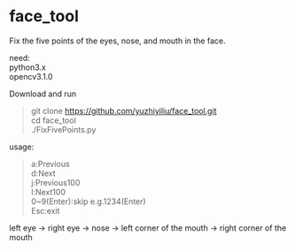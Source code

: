 # face_tool
Fix the five points of the eyes, nose, and mouth in the face.

need:<br>
python3.x<br>
opencv3.1.0<br>

Download and run
>git clone https://github.com/yuzhiyiliu/face_tool.git<br>
>cd face_tool<br>
>./FixFivePoints.py<br>

usage:<br>
>a:Previous<br>
>d:Next<br>
>j:Previous100<br>
>l:Next100<br>
>0~9(Enter):skip e.g.1234(Enter)<br> 
>Esc:exit<br>

left eye -> right eye -> nose -> left corner of the mouth -> right corner of the mouth
